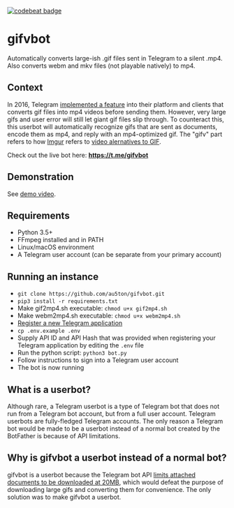 [![codebeat badge](https://codebeat.co/badges/679d47b4-a076-41d4-8c25-e67d9e9775cd)](https://codebeat.co/projects/github-com-au5ton-gifvbot-master)

# gifvbot
Automatically converts large-ish .gif files sent in Telegram to a silent .mp4. Also converts webm and mkv files (not playable natively) to mp4.

## Context
In 2016, Telegram [implemented a feature](https://telegram.org/blog/gif-revolution) into their platform and clients that converts gif files into mp4 videos before sending them. However, very large gifs and user error will still let giant gif files slip through. To counteract this, this userbot will automatically recognize gifs that are sent as documents, encode them as mp4, and reply with an mp4-optimized gif. The "gifv" part refers to how [Imgur](https://blog.imgur.com//2014/10/09/introducing-gifv/) refers to [video alernatives to GIF](https://en.wikipedia.org/wiki/Video_alternative_to_GIF).


Check out the live bot here: **https://t.me/gifvbot**

## Demonstration

See [demo video](https://www.youtube.com/watch?v=x7euHeqo64s).

## Requirements
- Python 3.5+
- FFmpeg installed and in PATH
- Linux/macOS environment
- A Telegram user account (can be separate from your primary account)

## Running an instance
- `git clone https://github.com/au5ton/gifvbot.git`
- `pip3 install -r requirements.txt`
- Make gif2mp4.sh executable: `chmod u+x gif2mp4.sh`
- Make webm2mp4.sh executable: `chmod u+x webm2mp4.sh`
- [Register a new Telegram application](https://my.telegram.org/apps)
- `cp .env.example .env`
- Supply API ID and API Hash that was provided when registering your Telegram application by editing the `.env` file
- Run the python script: `python3 bot.py`
- Follow instructions to sign into a Telegram user account
- The bot is now running

## What is a userbot?
Although rare, a Telegram userbot is a type of Telegram bot that does not run from a Telegram bot account, but from a full user account. Telegram userbots are fully-fledged Telegram accounts. The only reason a Telegram bot would be made to be a userbot instead of a normal bot created by the BotFather is because of API limitations. 

## Why is gifvbot a userbot instead of a normal bot?
gifvbot is a userbot because the Telegram bot API [limits attached documents to be downloaded at 20MB](https://core.telegram.org/bots/api#file), which would defeat the purpose of downloading large gifs and converting them for convenience. The only solution was to make gifvbot a userbot.
